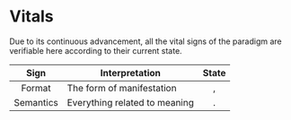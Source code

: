 # Vitals

Due to its continuous advancement, all the vital signs of the paradigm are verifiable here according to their current state.

| Sign | Interpretation | State |
| :---: | --- | :---: |
| Format | The form of manifestation | , |
| Semantics | Everything related to meaning | . |
